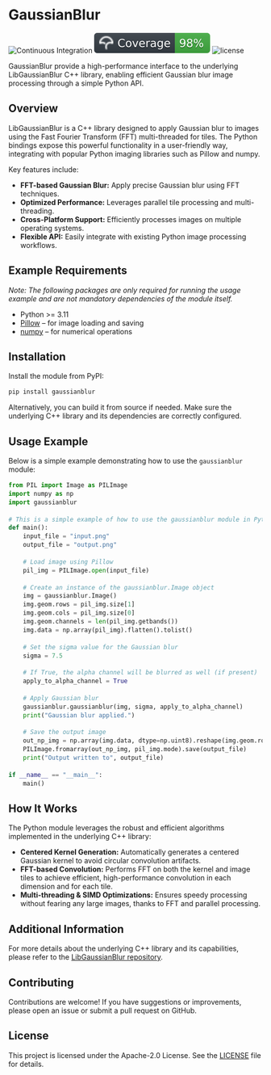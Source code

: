 # GaussianBlur

![Continuous Integration](https://github.com/michelerenzullo/LibGaussianBlur/actions/workflows/ci.yml/badge.svg?branch=main) 
![coverage](https://raw.githubusercontent.com/michelerenzullo/LibGaussianBlur/refs/heads/main/coverage.svg)
![license](https://img.shields.io/github/license/michelerenzullo/libgaussianblur)  

GaussianBlur provide a high-performance interface to the underlying LibGaussianBlur C++ library, enabling efficient Gaussian blur image processing through a simple Python API.

## Overview

LibGaussianBlur is a C++ library designed to apply Gaussian blur to images using the Fast Fourier Transform (FFT) multi-threaded for tiles. The Python bindings expose this powerful functionality in a user-friendly way, integrating with popular Python imaging libraries such as Pillow and numpy.

Key features include:

- **FFT-based Gaussian Blur:** Apply precise Gaussian blur using FFT techniques.
- **Optimized Performance:** Leverages parallel tile processing and multi-threading.
- **Cross-Platform Support:** Efficiently processes images on multiple operating systems.
- **Flexible API:** Easily integrate with existing Python image processing workflows.

## Example Requirements

*Note: The following packages are only required for running the usage example and are not mandatory dependencies of the module itself.*

- Python >= 3.11
- [Pillow](https://pillow.readthedocs.io/) – for image loading and saving
- [numpy](https://numpy.org/) – for numerical operations

## Installation

Install the module from PyPI:

```bash
pip install gaussianblur
```

Alternatively, you can build it from source if needed. Make sure the underlying C++ library and its dependencies are correctly configured.

## Usage Example

Below is a simple example demonstrating how to use the `gaussianblur` module:

```python
from PIL import Image as PILImage
import numpy as np
import gaussianblur

# This is a simple example of how to use the gaussianblur module in Python.
def main():
    input_file = "input.png"
    output_file = "output.png"
    
    # Load image using Pillow
    pil_img = PILImage.open(input_file)
    
    # Create an instance of the gaussianblur.Image object
    img = gaussianblur.Image()
    img.geom.rows = pil_img.size[1]
    img.geom.cols = pil_img.size[0]
    img.geom.channels = len(pil_img.getbands())
    img.data = np.array(pil_img).flatten().tolist()
    
    # Set the sigma value for the Gaussian blur
    sigma = 7.5
    
    # If True, the alpha channel will be blurred as well (if present)
    apply_to_alpha_channel = True
    
    # Apply Gaussian blur
    gaussianblur.gaussianblur(img, sigma, apply_to_alpha_channel)
    print("Gaussian blur applied.")
    
    # Save the output image
    out_np_img = np.array(img.data, dtype=np.uint8).reshape(img.geom.rows, img.geom.cols, img.geom.channels)
    PILImage.fromarray(out_np_img, pil_img.mode).save(output_file)
    print("Output written to", output_file)

if __name__ == "__main__":
    main()
```

## How It Works

The Python module leverages the robust and efficient algorithms implemented in the underlying C++ library:

- **Centered Kernel Generation:** Automatically generates a centered Gaussian kernel to avoid circular convolution artifacts.
- **FFT-based Convolution:** Performs FFT on both the kernel and image tiles to achieve efficient, high-performance convolution in each dimension and for each tile.
- **Multi-threading & SIMD Optimizations:** Ensures speedy processing without fearing any large images, thanks to FFT and parallel processing.

## Additional Information

For more details about the underlying C++ library and its capabilities, please refer to the [LibGaussianBlur repository](https://github.com/michelerenzullo/LibGaussianBlur).

## Contributing

Contributions are welcome! If you have suggestions or improvements, please open an issue or submit a pull request on GitHub.

## License

This project is licensed under the Apache-2.0 License. See the [LICENSE](https://raw.githubusercontent.com/michelerenzullo/LibGaussianBlur/refs/heads/main/LICENSE) file for details.